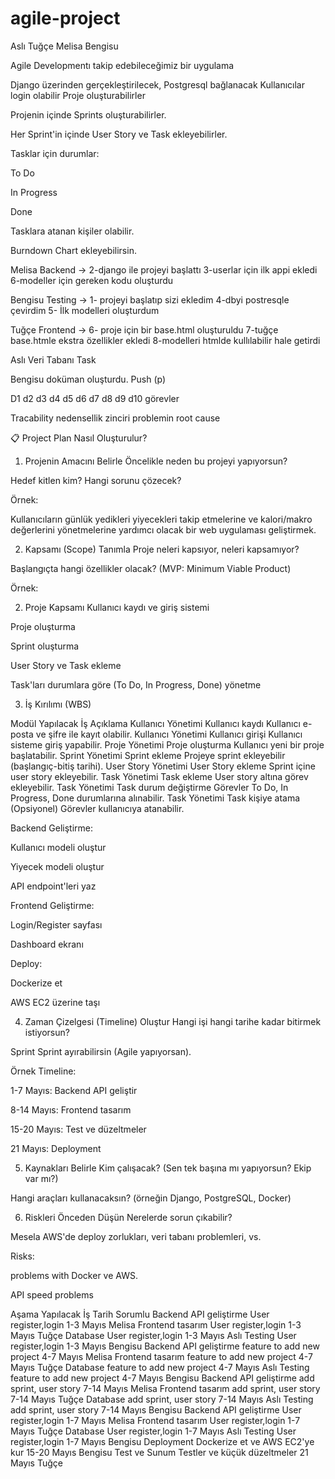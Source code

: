 # agile-project

Aslı Tuğçe Melisa Bengisu

Agile Developmentı takip edebileceğimiz bir uygulama

Django üzerinden gerçekleştirilecek, Postgresql bağlanacak 
Kullanıcılar login olabilir 
Proje oluşturabilirler

Projenin içinde Sprints oluşturabilirler.

Her Sprint'in içinde User Story ve Task ekleyebilirler.

Tasklar için durumlar:

To Do

In Progress

Done

Tasklara atanan kişiler olabilir.

Burndown Chart ekleyebilirsin. 

Melisa Backend -> 2-django ile projeyi başlattı 3-userlar için ilk appi ekledi 6-modeller için gereken kodu oluşturdu

Bengisu Testing -> 1- projeyi başlatıp sizi ekledim 4-dbyi postresqle çevirdim 5- İlk modelleri oluşturdum

Tuğçe Frontend -> 6- proje için bir base.html oluşturuldu 7-tuğçe base.htmle ekstra özellikler ekledi 8-modelleri htmlde kullılabilir hale getirdi

Aslı Veri Tabanı
Task

Bengisu doküman oluşturdu. Push (p)

D1 d2 d3 d4 d5 d6 d7 d8 d9 d10 görevler

Tracability nedensellik zinciri problemin root cause

📋 Project Plan Nasıl Oluşturulur?
1. Projenin Amacını Belirle
Öncelikle neden bu projeyi yapıyorsun? 

Hedef kitlen kim? Hangi sorunu çözecek?

Örnek:

Kullanıcıların günlük yedikleri yiyecekleri takip etmelerine ve kalori/makro değerlerini yönetmelerine yardımcı olacak bir web uygulaması geliştirmek.

2. Kapsamı (Scope) Tanımla
Proje neleri kapsıyor, neleri kapsamıyor?

Başlangıçta hangi özellikler olacak? (MVP: Minimum Viable Product)

Örnek:

2. Proje Kapsamı
Kullanıcı kaydı ve giriş sistemi

Proje oluşturma

Sprint oluşturma

User Story ve Task ekleme

Task'ları durumlara göre (To Do, In Progress, Done) yönetme

3. İş Kırılımı (WBS)

Modül	Yapılacak İş	Açıklama
Kullanıcı Yönetimi	Kullanıcı kaydı	Kullanıcı e-posta ve şifre ile kayıt olabilir.
Kullanıcı Yönetimi	Kullanıcı girişi	Kullanıcı sisteme giriş yapabilir.
Proje Yönetimi	Proje oluşturma	Kullanıcı yeni bir proje başlatabilir.
Sprint Yönetimi	Sprint ekleme	Projeye sprint ekleyebilir (başlangıç-bitiş tarihi).
User Story Yönetimi	User Story ekleme	Sprint içine user story ekleyebilir.
Task Yönetimi	Task ekleme	User story altına görev ekleyebilir.
Task Yönetimi	Task durum değiştirme	Görevler To Do, In Progress, Done durumlarına alınabilir.
Task Yönetimi	Task kişiye atama (Opsiyonel)	Görevler kullanıcıya atanabilir.

Backend Geliştirme:

Kullanıcı modeli oluştur

Yiyecek modeli oluştur

API endpoint'leri yaz

Frontend Geliştirme:

Login/Register sayfası

Dashboard ekranı

Deploy:

Dockerize et

AWS EC2 üzerine taşı

4. Zaman Çizelgesi (Timeline) Oluştur
Hangi işi hangi tarihe kadar bitirmek istiyorsun?

Sprint Sprint ayırabilirsin (Agile yapıyorsan).

Örnek Timeline:

1-7 Mayıs: Backend API geliştir

8-14 Mayıs: Frontend tasarım

15-20 Mayıs: Test ve düzeltmeler

21 Mayıs: Deployment

5. Kaynakları Belirle
Kim çalışacak? (Sen tek başına mı yapıyorsun? Ekip var mı?)

Hangi araçları kullanacaksın? (örneğin Django, PostgreSQL, Docker)

6. Riskleri Önceden Düşün
Nerelerde sorun çıkabilir?

Mesela AWS'de deploy zorlukları, veri tabanı problemleri, vs.

Risks:

problems with Docker ve AWS.

API speed problems


Aşama	                      Yapılacak İş	               Tarih	                      Sorumlu
Backend API geliştirme	   User register,login 	           1-3 Mayıs	                   Melisa
Frontend tasarım	       User register,login	           1-3 Mayıs	                   Tuğçe
Database                   User register,login             1-3 Mayıs                        Aslı
Testing                    User register,login             1-3 Mayıs                       Bengisu
Backend API geliştirme	   feature to add new project      4-7 Mayıs	                   Melisa
Frontend tasarım	       feature to add new project 	   4-7 Mayıs	                   Tuğçe
Database                   feature to add new project      4-7 Mayıs                        Aslı
Testing                    feature to add new project      4-7 Mayıs                       Bengisu
Backend API geliştirme	   add sprint, user story 	       7-14 Mayıs	                   Melisa
Frontend tasarım	       add sprint, user story 	       7-14 Mayıs	                   Tuğçe
Database                   add sprint, user story 	       7-14 Mayıs                        Aslı
Testing                    add sprint, user story 	       7-14 Mayıs                      Bengisu
Backend API geliştirme	   User register,login 	           1-7 Mayıs	                   Melisa
Frontend tasarım	       User register,login	           1-7 Mayıs	                   Tuğçe
Database                   User register,login             1-7 Mayıs                        Aslı
Testing                    User register,login             1-7 Mayıs                       Bengisu
Deployment	Dockerize et ve AWS EC2'ye kur	15-20 Mayıs	Bengisu
Test ve Sunum	Testler ve küçük düzeltmeler	21 Mayıs	Tuğçe